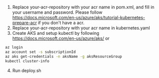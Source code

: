 1. Replace your-acr-repository with your acr name in pom.xml, and fill in your username and password. Please follow https://docs.microsoft.com/en-us/azure/aks/tutorial-kubernetes-prepare-acr if you don't have a acr.
2. Replace your-acr-repository with your acr name in kubernetes.yaml
3. Create AKS and setup kubectl by following https://docs.microsoft.com/en-us/azure/aks/ or 
  ```bash
  az login
  az account set -s subscriptionId
  az aks get-credentials -n aksName -g aksResourceGroup
  kubectl cluster-info
  ```
4. Run deploy.sh